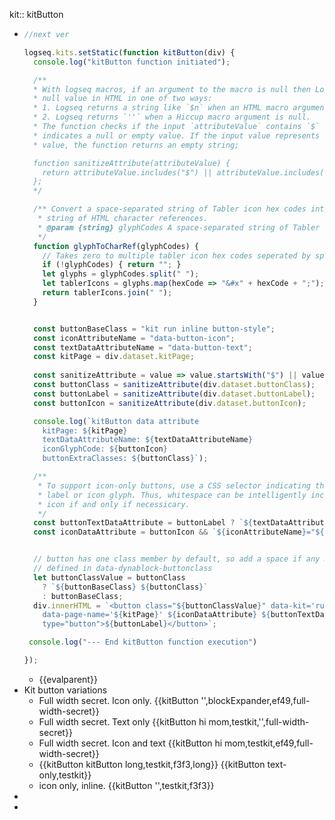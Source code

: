kit:: kitButton

- ```javascript
  //next ver
  
  logseq.kits.setStatic(function kitButton(div) {
    console.log("kitButton function initiated");
  
    /**
    * With logseq macros, if an argument to the macro is null then Logseq renders the 
    * null value in HTML in one of two ways:
    * 1. Logseq returns a string like `$n` when an HTML macro argument is null.
    * 2. Logseq returns `''` when a Hiccup macro argument is null.
    * The function checks if the input `attributeValue` contains `$` or `''`, which
    * indicates a null or empty value. If the input value represents a null or empty
    * value, the function returns an empty string;
  
    function sanitizeAttribute(attributeValue) {
      return attributeValue.includes("$") || attributeValue.includes("''") ? "" : attributeValue;
    };
    */
  
    /** Convert a space-separated string of Tabler icon hex codes into a space-separated 
     * string of HTML character references.
     * @param {string} glyphCodes A space-separated string of Tabler icon hex codes.
     */
    function glyphToCharRef(glyphCodes) {
      // Takes zero to multiple tabler icon hex codes seperated by spaces
      if (!glyphCodes) { return ""; }
      let glyphs = glyphCodes.split(" ");
      let tablerIcons = glyphs.map(hexCode => "&#x" + hexCode + ";");
      return tablerIcons.join(" ");
    }
  
  
    const buttonBaseClass = "kit run inline button-style";
    const iconAttributeName = "data-button-icon";
    const textDataAttributeName = "data-button-text";
    const kitPage = div.dataset.kitPage;
    
    const sanitizeAttribute = value => value.startsWith("$") || value === "''" ? "" : value;
    const buttonClass = sanitizeAttribute(div.dataset.buttonClass);
    const buttonLabel = sanitizeAttribute(div.dataset.buttonLabel);
    const buttonIcon = sanitizeAttribute(div.dataset.buttonIcon);
  
    console.log(`kitButton data attribute
      kitPage: ${kitPage}
      textDataAttributeName: ${textDataAttributeName}
      iconGlyphCode: ${buttonIcon}
      buttonExtraClasses: ${buttonClass}`);
  
    /**
     * To support icon-only buttons, use a CSS selector indicating the presence of a text
     * label or icon glyph. Thus, whitespace can be intelligently included to pad text and 
     * icon if and only if necessicary.
     */
    const buttonTextDataAttribute = buttonLabel ? `${textDataAttributeName}="true"` : "";
    const iconDataAttribute = buttonIcon && `${iconAttributeName}="${glyphToCharRef(buttonIcon)}"`
  
  
    // button has one class member by default, so add a space if any more are
    // defined in data-dynablock-buttonclass
    let buttonClassValue = buttonClass
      ? `${buttonBaseClass} ${buttonClass}`
      : buttonBaseClass;
    div.innerHTML = `<button class="${buttonClassValue}" data-kit='runpage'
      data-page-name='${kitPage}' ${iconDataAttribute} ${buttonTextDataAttribute}
      type="button">${buttonLabel}</button>`;
  
   console.log("--- End kitButton function execution")
  
  });
  ```
	- {{evalparent}}
- Kit button variations
	- Full width secret. Icon only.
	  {{kitButton '',blockExpander,ef49,full-width-secret}}
	- Full width secret. Text only
	  {{kitButton hi mom,testkit,'',full-width-secret}}
	- Full width secret. Icon and text
	  {{kitButton hi mom,testkit,ef49,full-width-secret}}
	- {{kitButton kitButton long,testkit,f3f3,long}} {{kitButton text-only,testkit}}
	- icon only, inline. {{kitButton '',testkit,f3f3}}
-
-